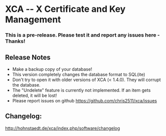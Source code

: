 # XCA -- X Certificate and Key Management

### This is a pre-release. Please test it and report any issues here - Thanks!

## __Release Notes__

 * Make a backup copy of your database!
 * This version completely changes the database format to SQL(ite)
 * Don't try to open it with older versions of XCA (< 1.4.0). They will corrupt the database.
 * The "Undelete" feature is currently not implemented. If an item gets deleted, it will be lost!
 * Please report issues on github <https://github.com/chris2511/xca/issues>

## __Changelog:__

<http://hohnstaedt.de/xca/index.php/software/changelog>
